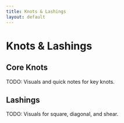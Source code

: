 ```yaml
---
title: Knots & Lashings
layout: default
---
```


# Knots & Lashings

## Core Knots
TODO: Visuals and quick notes for key knots.

## Lashings
TODO: Visuals for square, diagonal, and shear.
